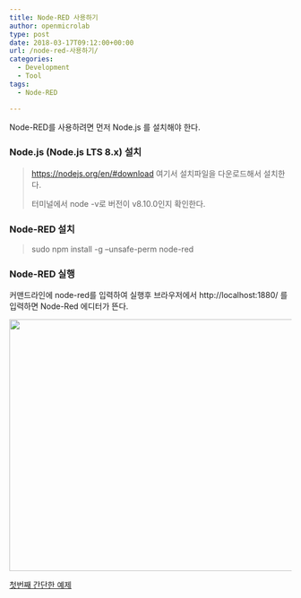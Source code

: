 ```yaml
---
title: Node-RED 사용하기
author: openmicrolab
type: post
date: 2018-03-17T09:12:00+00:00
url: /node-red-사용하기/
categories:
  - Development
  - Tool
tags:
  - Node-RED

---
```

Node-RED를 사용하려면 먼저 Node.js 를 설치해야 한다.

### Node.js (Node.js LTS 8.x) 설치

> <a href="https://nodejs.org/en/#download" target="_blank" rel="noopener noreferrer">https://nodejs.org/en/#download</a> 여기서 설치파일을 다운로드해서 설치한다.
> 
> 터미널에서 node -v로 버전이 v8.10.0인지 확인한다.

### Node-RED 설치

> sudo npm install -g &#8211;unsafe-perm node-red

### Node-RED 실행

커맨드라인에 node-red를 입력하여 실행후 브라우저에서 http://localhost:1880/ 를 입력하면 Node-Red 에디터가 뜬다.

<img loading="lazy" class="alignnone wp-image-4248" src="https://res.cloudinary.com/openmicrolab/image/upload/v1521277859/node-red_vphcae.png" width="847" height="450" /> 

<a href="https://nodered.org/docs/getting-started/first-flow" target="_blank" rel="noopener noreferrer">첫번째 간단한 예제</a>